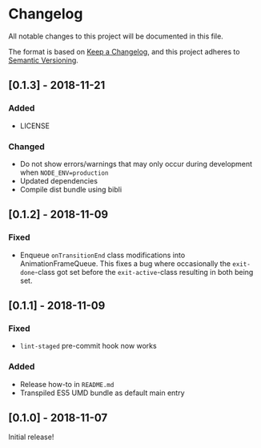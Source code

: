 # Changelog

All notable changes to this project will be documented in this file.

The format is based on [Keep a Changelog](https://keepachangelog.com/en/1.0.0/),
and this project adheres to [Semantic Versioning](https://semver.org/spec/v2.0.0.html).

## [0.1.3] - 2018-11-21

### Added

-   LICENSE

### Changed

-   Do not show errors/warnings that may only occur during development when `NODE_ENV=production`
-   Updated dependencies
-   Compile dist bundle using bibli

## [0.1.2] - 2018-11-09

### Fixed

-   Enqueue `onTransitionEnd` class modifications into AnimationFrameQueue. This fixes a bug where occasionally the `exit-done`-class got set before the `exit-active`-class resulting in both being set.

## [0.1.1] - 2018-11-09

### Fixed

-   `lint-staged` pre-commit hook now works

### Added

-   Release how-to in `README.md`
-   Transpiled ES5 UMD bundle as default main entry

## [0.1.0] - 2018-11-07

Initial release!
